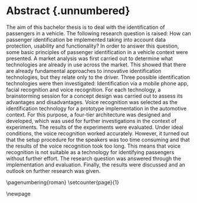# Abstract {.unnumbered}

The aim of this bachelor thesis is to deal with the identification of passengers in a vehicle. The following research question is raised: How can passenger identification be implemented taking into account data protection, usability and functionality?
In order to answer this question, some basic principles of passenger identification in a vehicle context were presented. A market analysis was first carried out to determine what technologies are already in use across the market. This showed that there are already fundamental approaches to innovative identification technologies, but they relate only to the driver. Three possible identification technologies were then investigated: Identification via a mobile phone app, facial recognition and voice recognition. For each technology, a brainstorming session for a concept design was carried out to assess its advantages and disadvantages.
Voice recognition was selected as the identification technology for a prototype implementation in the automotive context. For this purpose, a four-tier architecture was designed and developed, which was used for further investigations in the context of experiments.
The results of the experiments were evaluated. Under ideal conditions, the voice recognition worked accurately. However, it turned out that the setup procedure for the speakers was too time consuming and that the results of the voice recognition took too long. This means that voice recognition is not suitable as a technology for identifying passengers without further effort. The research question was answered through the implementation and evaluation. Finally, the results were discussed and an outlook on further research was given.

\pagenumbering{roman}
\setcounter{page}{1}

\newpage
